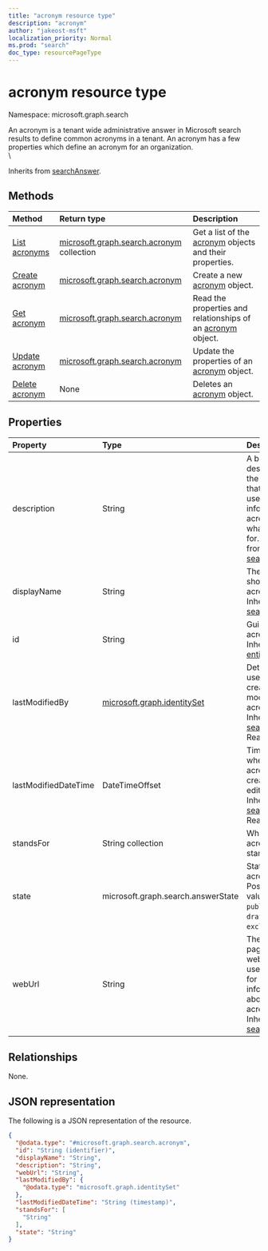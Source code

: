 ```yaml
---
title: "acronym resource type"
description: "acronym"
author: "jakeost-msft"
localization_priority: Normal
ms.prod: "search"
doc_type: resourcePageType
---
```


# acronym resource type

Namespace: microsoft.graph.search

An acronym is a tenant wide administrative answer in Microsoft search results to define common acronyms in a tenant. An acronym has a few properties which define an acronym for an organization.\
\



Inherits from [searchAnswer](../resources/searchanswer.md).

## Methods
|Method|Return type|Description|
|:---|:---|:---|
|[List acronyms](../api/search-acronym-list-acronyms.md)|[microsoft.graph.search.acronym](../resources/acronym.md) collection|Get a list of the [acronym](../resources/acronym.md) objects and their properties.|
|[Create acronym](../api/search-acronym-post-acronyms.md)|[microsoft.graph.search.acronym](../resources/acronym.md)|Create a new [acronym](../resources/acronym.md) object.|
|[Get acronym](../api/search-acronym-get-acronyms.md)|[microsoft.graph.search.acronym](../resources/acronym.md)|Read the properties and relationships of an [acronym](../resources/acronym.md) object.|
|[Update acronym](../api/search-acronym-update-acronyms.md)|[microsoft.graph.search.acronym](../resources/acronym.md)|Update the properties of an [acronym](../resources/acronym.md) object.|
|[Delete acronym](../api/search-acronym-delete-acronyms.md)|None|Deletes an [acronym](../resources/acronym.md) object.|

## Properties
|Property|Type|Description|
|:---|:---|:---|
|description|String|A brief description of the acronym that gives users more info about the acronym and what it stands for. Inherited from [searchAnswer](../resources/searchanswer.md).|
|displayName|String|The actual short form or acronym. Inherited from [searchAnswer](../resources/searchanswer.md).|
|id|String|Guid id of the acronym. Inherited from [entity](../resources/entity.md).|
|lastModifiedBy|[microsoft.graph.identitySet](../resources/identityset.md)|Details of the user that created or last modified the acronym. Inherited from [searchAnswer](../resources/searchanswer.md). Read only.|
|lastModifiedDateTime|DateTimeOffset|Timestamp of when the acronym is created or edited. Inherited from [searchAnswer](../resources/searchanswer.md). Read only.|
|standsFor|String collection|What the acronym stands for.|
|state|microsoft.graph.search.answerState|State of the acronym. Possible values are: `published`, `draft`, or `excluded`.|
|webUrl|String|The url of the page or website where users can go for more information about the acronym. Inherited from [searchAnswer](../resources/searchanswer.md).|

## Relationships
None.

## JSON representation
The following is a JSON representation of the resource.
<!-- {
  "blockType": "resource",
  "keyProperty": "id",
  "@odata.type": "microsoft.graph.search.acronym",
  "baseType": "microsoft.graph.search.searchAnswer",
  "openType": false
}
-->
``` json
{
  "@odata.type": "#microsoft.graph.search.acronym",
  "id": "String (identifier)",
  "displayName": "String",
  "description": "String",
  "webUrl": "String",
  "lastModifiedBy": {
    "@odata.type": "microsoft.graph.identitySet"
  },
  "lastModifiedDateTime": "String (timestamp)",
  "standsFor": [
    "String"
  ],
  "state": "String"
}
```

